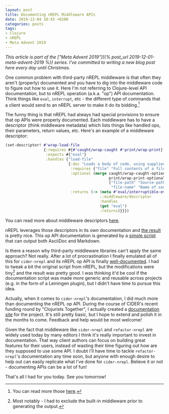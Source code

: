 ```yaml
---
layout: post
title: Documenting nREPL Middleware APIs
date: 2019-12-04 10:43 +0200
categories: posts
tags:
- Clojure
- nREPL
- Meta Advent 2019
---
```


*This article is part of the ["Meta Advent 2019"]({% post_url 2019-12-01-meta-advent-2019 %}) series. I've committed to writing
a new blog post here every day until Christmas.*

One common problem with third-party nREPL middleware is that often they aren't (properly) documented and you
have to dig into the middleware code to figure out how to use it. Here I'm not referring to Clojure-level API documentation,
but to nREPL operation (a.k.a. "op") API documentation. Think things like `eval`, `interrupt`, etc - the different
type of commands that a client would send to an nREPL server to make it do its bidding.[^1]

The funny thing is that nREPL
had always had special provisions to ensure that op APIs were properly documented. Each middleware
has to have a descriptor (think middleware metadata) which lists things like handled ops, their parameters, return values, etc.
Here's an example of a middleware descriptor:

``` clojure
(set-descriptor! #'wrap-load-file
                 {:requires #{#'caught/wrap-caught #'print/wrap-print}
                  :expects #{"eval"}
                  :handles {"load-file"
                            {:doc "Loads a body of code, using supplied path and filename info to set source file and line number metadata. Delegates to underlying \"eval\" middleware/handler."
                             :requires {"file" "Full contents of a file of code."}
                             :optional (merge caught/wrap-caught-optional-arguments
                                              print/wrap-print-optional-arguments
                                              {"file-path" "Source-path-relative path of the source file, e.g. clojure/java/io.clj"
                                               "file-name" "Name of source file, e.g. io.clj"})
                             :returns (-> (meta #'eval/interruptible-eval)
                                          ::middleware/descriptor
                                          :handles
                                          (get "eval")
                                          :returns)}}})
```

You can read more about middleware descriptors [here](https://nrepl.org/nrepl/0.6.0/design/middleware.html#_middleware_descriptors_and_nrepl_server_configuration).

nREPL leverages those descriptors in its own documentation and [the result](https://nrepl.org/nrepl/0.6.0/ops.html) is pretty nice.
This op API documentation is generated by a [simple script](https://github.com/nrepl/nrepl/blob/master/src/maint/nrepl/impl/docs.clj) that can output both AsciiDoc and Markdown.

Is there a reason why third-party middleware libraries can't apply the same approach? Not really. After a lot of
procrastination I finally emulated all of this for `cider-nrepl` and its nREPL op API is finally [well-documented](https://docs.cider.mx/cider-nrepl/nrepl-api/ops.html).
I had to tweak a bit the original script from nREPL, but the modifications were tiny[^2] and the result was pretty good.
I was thinking it'd be cool if the documentation script was made more generic and reusable across projects (e.g. in the form of
a Leiningen plugin), but I didn't have time to pursue this idea.

Actually, when it comes to `cider-nrepl`'s documentation, I did much more than documenting the nREPL op API. During the
course of CIDER's recent funding round by "Clojurists Together", I actually created a [documentation site](https://docs.cider.mx/cider-nrepl/index.html) for the project.
It's still pretty basic, but I hope to extend and polish it in the months to come. Feedback and help would be most welcome!

Given the fact that middleware like `cider-nrepl` and `refactor-nrepl` are widely used today by many editors I think it's really
important to invest in documentation. That way client authors can focus on building great features for their users, instead
of wasting their time figuring out how are they supposed to use some API. I doubt I'll have time to tackle `refactor-nrepl`'s
documentation any time soon, but anyone with enough desire to help out can easily replicate what I've done for `cider-nrepl`.
Believe it or not - documenting APIs can be a lot of fun!

That's all I had for you today. See you tomorrow!

[^1]: You can read more those [here](https://nrepl.org/nrepl/0.6.0/design/overview.html).
[^2]: Most notably - I had to exclude the built-in middleware prior to generating the output.
